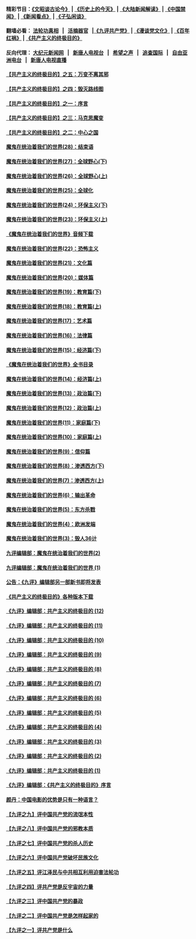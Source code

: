 #### 精彩节目：[《文昭谈古论今》](http://139.180.197.195/wenzhao) | [《历史上的今天》](http://139.180.197.195/today-in-history) | [《大陆新闻解读》](http://139.180.197.195/ntdtv-comedy) | [《中国禁闻》](http://139.180.197.195/ntdtv-news) | [《新闻看点》](http://139.180.197.195/news-insight) | [《子弘闲谈》](http://139.180.197.195/zihongxiantan/) 

 #### 翻墙必看： [法轮功真相](http://139.180.197.195:10000/videos/truth.html) &nbsp;&nbsp;|&nbsp;&nbsp; [活摘器官](http://139.180.197.195:10000/videos/res/Organs/) &nbsp;&nbsp;|[《九评共产党》](http://139.180.197.195:10000/videos/jiuping) | [《漫谈党文化》](http://139.180.197.195:10000/videos/mtdwh) | [《百年红祸》](http://139.180.197.195:10000/videos/bnhh) | [《共产主义的终极目的》](http://139.180.197.195:10000/videos/res/zjmd) 

 #### 反向代理： [大纪元新闻网](http://139.180.197.195:10080/) &nbsp;&nbsp;|&nbsp;&nbsp; [新唐人电视台](http://139.180.197.195:8000/) &nbsp;&nbsp;|&nbsp;&nbsp; [希望之声](http://139.180.197.195:8200/) &nbsp;&nbsp;|&nbsp;&nbsp; [追查国际](http://139.180.197.195:10010/) &nbsp;&nbsp;|&nbsp;&nbsp; [自由亚洲电台](http://139.180.197.195:9800/) &nbsp;&nbsp;|&nbsp;&nbsp; [新唐人电视直播](http://139.180.197.195/) 

#### [【共产主义的终极目的】之五：万变不离其邪](../pages/nsc422/n11091285.md?t=03070336) 

#### [【共产主义的终极目的】之四：毁灭路线图](../pages/nsc422/n11086284.md?t=03070336) 

#### [【共产主义的终极目的】之一：序言](../pages/nsc422/n11086077.md?t=03070336) 

#### [【共产主义的终极目的】之三：马克思魔变](../pages/nsc422/n11061941.md?t=03070336) 

#### [【共产主义的终极目的】之二：中心之国](../pages/nsc422/n11047728.md?t=03070336) 

#### [魔鬼在统治着我们的世界(28)：结束语](../pages/nsc422/n10936246.md?t=03070336) 

#### [魔鬼在统治着我们的世界(27)：全球野心(下)](../pages/nsc422/n10928319.md?t=03070336) 

#### [魔鬼在统治着我们的世界(26)：全球野心(上)](../pages/nsc422/n10900318.md?t=03070336) 

#### [魔鬼在统治着我们的世界(25)：全球化](../pages/nsc422/n10788205.md?t=03070336) 

#### [魔鬼在统治着我们的世界(24)：环保主义(下)](../pages/nsc422/n10695307.md?t=03070336) 

#### [魔鬼在统治着我们的世界(23)：环保主义(上)](../pages/nsc422/n10688613.md?t=03070336) 

#### [《魔鬼在统治着我们的世界》音频下载](../pages/nsc422/n10635553.md?t=03070336) 

#### [魔鬼在统治着我们的世界(22)：恐怖主义](../pages/nsc422/n10614727.md?t=03070336) 

#### [魔鬼在统治着我们的世界(21)：文化篇](../pages/nsc422/n10597706.md?t=03070336) 

#### [魔鬼在统治着我们的世界(20)：媒体篇](../pages/nsc422/n10586579.md?t=03070336) 

#### [魔鬼在统治着我们的世界(19)：教育篇(下)](../pages/nsc422/n10564808.md?t=03070336) 

#### [魔鬼在统治着我们的世界(18)：教育篇(上)](../pages/nsc422/n10526970.md?t=03070336) 

#### [魔鬼在统治着我们的世界(17)：艺术篇](../pages/nsc422/n10499093.md?t=03070336) 

#### [魔鬼在统治着我们的世界(16)：法律篇](../pages/nsc422/n10485969.md?t=03070336) 

#### [魔鬼在统治着我们的世界(15)：经济篇(下)](../pages/nsc422/n10469975.md?t=03070336) 

#### [《魔鬼在统治着我们的世界》全书目录](../pages/nsc422/n10464261.md?t=03070336) 

#### [魔鬼在统治着我们的世界(14)：经济篇(上)](../pages/nsc422/n10457370.md?t=03070336) 

#### [魔鬼在统治着我们的世界(13)：政治篇(下)](../pages/nsc422/n10448270.md?t=03070336) 

#### [魔鬼在统治着我们的世界(12)：政治篇(上)](../pages/nsc422/n10444576.md?t=03070336) 

#### [魔鬼在统治着我们的世界(11)：家庭篇(下)](../pages/nsc422/n10440961.md?t=03070336) 

#### [魔鬼在统治着我们的世界(10)：家庭篇(上)](../pages/nsc422/n10435448.md?t=03070336) 

#### [魔鬼在统治着我们的世界(9)：信仰篇](../pages/nsc422/n10432159.md?t=03070336) 

#### [魔鬼在统治着我们的世界(8)：渗透西方(下)](../pages/nsc422/n10429603.md?t=03070336) 

#### [魔鬼在统治着我们的世界(7)：渗透西方(上)](../pages/nsc422/n10426013.md?t=03070336) 

#### [魔鬼在统治着我们的世界(6)：输出革命](../pages/nsc422/n10421536.md?t=03070336) 

#### [魔鬼在统治着我们的世界(5)：东方杀戮](../pages/nsc422/n10417707.md?t=03070336) 

#### [魔鬼在统治着我们的世界(4)：欧洲发端](../pages/nsc422/n10414890.md?t=03070336) 

#### [魔鬼在统治着我们的世界(3)：毁人36计](../pages/nsc422/n10411583.md?t=03070336) 

#### [九评编辑部：魔鬼在统治着我们的世界(2)](../pages/nsc422/n10410036.md?t=03070336) 

#### [九评编辑部：魔鬼在统治着我们的世界 (1)](../pages/nsc422/n10406825.md?t=03070336) 

#### [公告：《九评》编辑部另一部新书即将发表](../pages/nsc422/n10405104.md?t=03070336) 

#### [《共产主义的终极目的》各种版本下载](../pages/nsc422/n10022138.md?t=03070336) 

#### [《九评》编辑部：共产主义的终极目的 (12)](../pages/nsc422/n9933272.md?t=03070336) 

#### [《九评》编辑部：共产主义的终极目的 (11)](../pages/nsc422/n9924973.md?t=03070336) 

#### [《九评》编辑部：共产主义的终极目的 (10)](../pages/nsc422/n9920883.md?t=03070336) 

#### [《九评》编辑部：共产主义的终极目的 (9)](../pages/nsc422/n9916363.md?t=03070336) 

#### [《九评》编辑部：共产主义的终极目的 (8)](../pages/nsc422/n9912488.md?t=03070336) 

#### [《九评》编辑部：共产主义的终极目的 (7)](../pages/nsc422/n9901176.md?t=03070336) 

#### [《九评》编辑部：共产主义的终极目的 (6)](../pages/nsc422/n9899359.md?t=03070336) 

#### [《九评》编辑部：共产主义的终极目的 (5)](../pages/nsc422/n9893174.md?t=03070336) 

#### [《九评》编辑部：共产主义的终极目的 (4)](../pages/nsc422/n9891246.md?t=03070336) 

#### [《九评》编辑部：共产主义的终极目的 (3)](../pages/nsc422/n9879879.md?t=03070336) 

#### [《九评》编辑部：共产主义的终极目的 (2)](../pages/nsc422/n9876205.md?t=03070336) 

#### [《九评》编辑部：共产主义的终极目的 (1)](../pages/nsc422/n9865857.md?t=03070336) 

#### [《九评》编辑部：《共产主义的终极目的》序言](../pages/nsc422/n9862666.md?t=03070336) 

#### [颜丹：中国电影的优势是只有一种语言？](../pages/nsc422/n9583062.md?t=03070336) 

#### [【九评之九】评中国共产党的流氓本性](../pages/nsc422/n737542.md?t=03070336) 

#### [【九评之八】评中国共产党的邪教本质](../pages/nsc422/n735942.md?t=03070336) 

#### [【九评之七】评中国共产党的杀人历史](../pages/nsc422/n733806.md?t=03070336) 

#### [【九评之六】评中国共产党破坏民族文化](../pages/nsc422/n731667.md?t=03070336) 

#### [【九评之五】评江泽民与中共相互利用迫害法轮功](../pages/nsc422/n730058.md?t=03070336) 

#### [【九评之四】评共产党是反宇宙的力量](../pages/nsc422/n727814.md?t=03070336) 

#### [【九评之三】评中国共产党的暴政](../pages/nsc422/n725597.md?t=03070336) 

#### [【九评之二】评中国共产党是怎样起家的](../pages/nsc422/n723946.md?t=03070336) 

#### [【九评之一】评共产党是什么](../pages/nsc422/n722529.md?t=03070336) 

